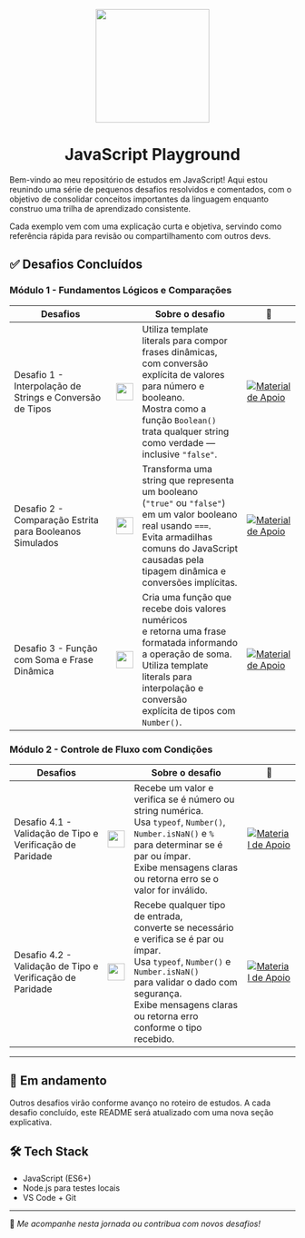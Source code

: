 <p align="center">
  <img src="https://skillicons.dev/icons?i=js&theme=dark" width="200px" /> 
</p>
<h1 align="center"> JavaScript Playground </h1>

Bem-vindo ao meu repositório de estudos em JavaScript! Aqui estou reunindo uma série de pequenos desafios resolvidos e comentados, com o objetivo de consolidar conceitos importantes da linguagem enquanto construo uma trilha de aprendizado consistente.

Cada exemplo vem com uma explicação curta e objetiva, servindo como referência rápida para revisão ou compartilhamento com outros devs.

## ✅ Desafios Concluídos

### Módulo 1 - Fundamentos Lógicos e Comparações
| Desafios   |     | Sobre o desafio    | 🔗                                                                                                                                                                                                                  |
| --- | --- | ------------------- | ------------------------------------------------------------------------------------------------------------------------------------------------------------------------------------------------------------------- |
| Desafio 1 - Interpolação de Strings e Conversão de Tipos  | <img src="https://skillicons.dev/icons?i=js&theme=dark" width="30px" />  | Utiliza template literals para compor frases dinâmicas,</br>com conversão explícita de valores para número e booleano.</br>Mostra como a função `Boolean()`</br>trata qualquer string como verdade — inclusive `"false"`.| [![Material de Apoio](https://img.shields.io/badge/Ver%20Material-F0DB4F?style=for-the-badge)](https://github.com/TiagoLeopoldo/playground-javascript/blob/main/Desafio1.js) |
| Desafio 2 - Comparação Estrita para Booleanos Simulados  | <img src="https://skillicons.dev/icons?i=js&theme=dark" width="30px" />  | Transforma uma string que representa um booleano</br>(`"true"` ou `"false"`) em um valor booleano real usando `===`.</br>Evita armadilhas comuns do JavaScript</br>causadas pela tipagem dinâmica e conversões implícitas.| [![Material de Apoio](https://img.shields.io/badge/Ver%20Material-F0DB4F?style=for-the-badge)](https://github.com/TiagoLeopoldo/playground-javascript/blob/main/Desafio2.js) |
| Desafio 3 - Função com Soma e Frase Dinâmica  | <img src="https://skillicons.dev/icons?i=js&theme=dark" width="30px" />  | Cria uma função que recebe dois valores numéricos</br>e retorna uma frase formatada informando a operação de soma.</br>Utiliza template literals para interpolação e conversão</br>explícita de tipos com `Number()`.| [![Material de Apoio](https://img.shields.io/badge/Ver%20Material-F0DB4F?style=for-the-badge)](https://github.com/TiagoLeopoldo/playground-javascript/blob/main/Desafio3.js) |

### Módulo 2 - Controle de Fluxo com Condições
| Desafios   |     | Sobre o desafio    | 🔗                                                                                                                                                                                                                  |
| --- | --- | ------------------- | ------------------------------------------------------------------------------------------------------------------------------------------------------------------------------------------------------------------- |
| Desafio 4.1 - Validação de Tipo e Verificação de Paridade  | <img src="https://skillicons.dev/icons?i=js&theme=dark" width="30px" />  | Recebe um valor e verifica se é número ou string numérica.</br>Usa `typeof`, `Number()`, `Number.isNaN()` e `%`</br>para determinar se é par ou ímpar.</br>Exibe mensagens claras ou retorna erro se o valor for inválido.| [![Material de Apoio](https://img.shields.io/badge/Ver%20Material-F0DB4F?style=for-the-badge)](https://github.com/TiagoLeopoldo/playground-javascript/blob/main/Desafio4.1.js) |
| Desafio 4.2 - Validação de Tipo e Verificação de Paridade  | <img src="https://skillicons.dev/icons?i=js&theme=dark" width="30px" />  | Recebe qualquer tipo de entrada,</br>converte se necessário e verifica se é par ou ímpar.</br>Usa `typeof`, `Number()` e `Number.isNaN()`</br>para validar o dado com segurança.</br>Exibe mensagens claras ou retorna erro conforme o tipo recebido.| [![Material de Apoio](https://img.shields.io/badge/Ver%20Material-F0DB4F?style=for-the-badge)](https://github.com/TiagoLeopoldo/playground-javascript/blob/main/Desafio4.2.js) |





---

## 🚀 Em andamento
Outros desafios virão conforme avanço no roteiro de estudos. A cada desafio concluído, este README será atualizado com uma nova seção explicativa.

## 🛠️ Tech Stack
- JavaScript (ES6+)
- Node.js para testes locais
- VS Code + Git

---

📌 _Me acompanhe nesta jornada ou contribua com novos desafios!_
